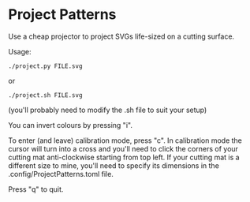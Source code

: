 # Project Patterns

Use a cheap projector to project SVGs life-sized on a cutting surface.

Usage:

```./project.py FILE.svg```

or

```./project.sh FILE.svg```

(you'll probably need to modify the .sh file to suit your setup)

You can invert colours by pressing "i".

To enter (and leave) calibration mode, press "c".
In calibration mode the cursor will turn into a cross and you'll need to click the corners of your cutting mat anti-clockwise starting from top left.
If your cutting mat is a different size to mine, you'll need to specify its dimensions in the .config/ProjectPatterns.toml file.

Press "q" to quit.
